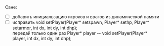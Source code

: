 Сане:
- [ ] добавить инициальзацию игроков и врагов из динамической памяти
- [ ] исправить void setPlayer(Player* setspawn, Player* sethp, Player* setarmor, int dx, int dy, int dhp); \
        передай только один раз Player* player -- void setPlayer(Player* player, int dx, int dy, int dhp);